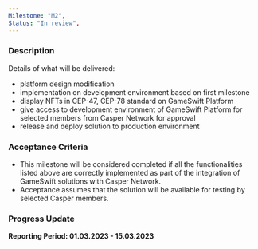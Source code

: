 ```yaml
---
Milestone: "M2",
Status: "In review",
---
```

<!--lang:en--> 
### Description

Details of what will be delivered:
- platform design modification
- implementation on development environment based on first milestone
- display NFTs in CEP-47, CEP-78 standard on GameSwift Platform
- give access to development environment of GameSwift Platform for selected members from Casper Network for approval
- release and deploy solution to production environment

### Acceptance Criteria
- This milestone will be considered completed if all the functionalities listed above are correctly implemented as part of the integration of GameSwift solutions with Casper Network.
- Acceptance assumes that the solution will be available for testing by selected Casper members.

### Progress Update

**Reporting Period: 01.03.2023 - 15.03.2023**

